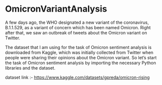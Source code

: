 # OmicronVariantAnalysis

A few days ago, the WHO designated a new variant of the coronavirus, B.1.1.529, as a variant of concern which has been named Omicron. 
Right after that, we saw an outbreak of tweets about the Omicron variant on Twitter.

The dataset that I am using for the task of Omicron sentiment analysis is downloaded from Kaggle, which was initially collected from Twitter 
when people were sharing their opinions about the Omicron variant. So let’s start the task of Omicron sentiment analysis by importing the necessary 
Python libraries and the dataset.

dataset link :- https://www.kaggle.com/datasets/gpreda/omicron-rising
